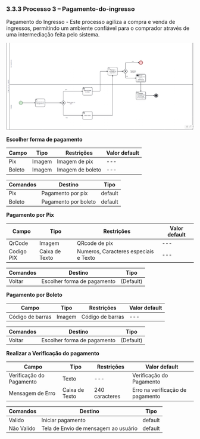 ### 3.3.3 Processo 3 – Pagamento-do-ingresso

Pagamento do Ingresso - Este processo agiliza a compra e venda de ingressos, permitindo um ambiente confiável para o comprador através de uma intermediação feita pelo sistema.

![Exemplo de um Modelo BPMN do PROCESSO 3](images/processo3.png "Modelo BPMN do Processo 3.")



**Escolher forma de pagamento**

| **Campo**       | **Tipo**         | **Restrições** | **Valor default** |
| ---             | ---              | ---            | ---               |
| Pix        | Imagem   | Imagem de pix |      ---     |
| Boleto         | Imagem  | Imagem de boleto |    ---     |



| **Comandos**         |  **Destino**                   | **Tipo** |
| ---                  | ---                            | ---               |
| Pix | Pagamento por pix  | default |
| Boleto      |   Pagamento por boleto  |  default |




**Pagamento por Pix**

| **Campo**       | **Tipo**         | **Restrições** | **Valor default** |
| ---             | ---              | ---            | ---               |
| QrCode        | Imagem   | QRcode de pix |     ---      |
| Codigo PIX         | Caixa de Texto   | Numeros, Caracteres especiais e Texto |     ---      |



| **Comandos**         |  **Destino**                   | **Tipo** |
| ---                  | ---                            | ---               |
| Voltar | Escolher forma de pagamento  | (Default) |






**Pagamento por Boleto**

| **Campo**       | **Tipo**         | **Restrições** | **Valor default** |
| ---             | ---              | ---            | ---               |
| Código de barras     | Imagem   | Código de barras |     ---      |



| **Comandos**         |  **Destino**                   | **Tipo** |
| ---                  | ---                            | ---               |
| Voltar | Escolher forma de pagamento  | (Default) |






**Realizar a Verificação do pagamento**

| **Campo**       | **Tipo**         | **Restrições** | **Valor default** |
| ---             | ---              | ---            | ---               |
| Verificação do Pagamento             | Texto              | ---            | Verificação do Pagamento              |
| Mensagem de Erro     | Caixa de Texto   | 240 caracteres |  Erro na verificação de pagamento          |


| **Comandos**         |  **Destino**                   | **Tipo**          |
| ---                  | ---                            | ---               |
| Valido              | Iniciar pagamento            | default           |
| Não Valido       | Tela de Envio de mensagem ao usuário |      default             |
